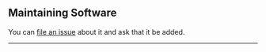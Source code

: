 ## Maintaining Software

You can [file an issue](https://github.com/trimstray/the-practical-linux-hardening-guide/issues) about it and ask that it be added.

---